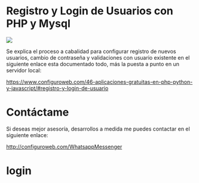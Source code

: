 # Registro y Login de Usuarios con PHP y Mysql
<img src="login-php-mysql.png">

Se explica el proceso a cabalidad para configurar registro de nuevos usuarios, cambio de contraseña y validaciones con usuario existente en el siguiente enlace esta documentado todo, más la puesta a punto en un servidor local:

https://www.configuroweb.com/46-aplicaciones-gratuitas-en-php-python-y-javascript/#registro-y-login-de-usuario

# Contáctame

Si deseas mejor asesoría, desarrollos a medida me puedes contactar en el siguiente enlace:

http://configuroweb.com/WhatsappMessenger
# login
